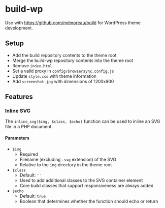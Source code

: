 # build-wp

Use with https://github.com/mdmoreau/build for WordPress theme development.

## Setup

- Add the build repository contents to the theme root
- Merge the build-wp repository contents into the theme root
- Remove `index.html`
- Set a valid proxy in `config/browsersync.config.js`
- Update `style.css` with theme information
- Add `screenshot.jpg` with dimensions of 1200x900

## Features

### Inline SVG

The `inline_svg($img, $class, $echo)` function can be used to inline an SVG file in a PHP document.

#### Parameters

- `$img`
  - Required
  - Filename (excluding `.svg` extension) of the SVG
  - Relative to the `img` directory in the theme root
- `$class`
  - Default: `''`
  - Used to add additional classes to the SVG container element
  - Core build classes that support responsiveness are always added
- `$echo`
  - Default: `true`
  - Boolean that determines whether the function should echo or return
